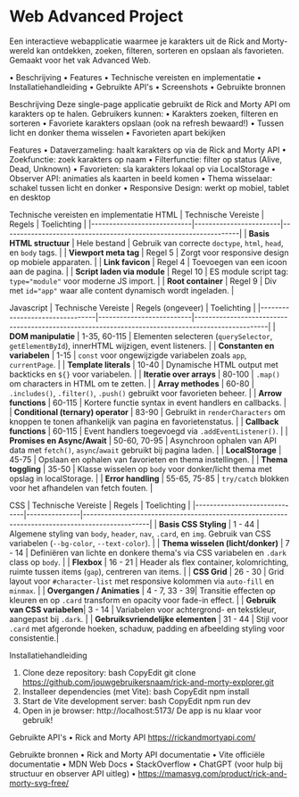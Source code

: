 # Web Advanced Project
Een interactieve webapplicatie waarmee je karakters uit de Rick and Morty-wereld kan ontdekken, zoeken, filteren, sorteren en opslaan als favorieten.
Gemaakt voor het vak Advanced Web.


•	Beschrijving
•	Features
•	Technische vereisten en implementatie
•	Installatiehandleiding
•	Gebruikte API's
•	Screenshots
•	Gebruikte bronnen


Beschrijving
Deze single-page applicatie gebruikt de Rick and Morty API om karakters op te halen.
Gebruikers kunnen:
•	Karakters zoeken, filteren en sorteren
•	Favoriete karakters opslaan (ook na refresh bewaard!)
•	Tussen licht en donker thema wisselen
•	Favorieten apart bekijken

Features
•	Dataverzameling: haalt karakters op via de Rick and Morty API
•	Zoekfunctie: zoek karakters op naam
•	Filterfunctie: filter op status (Alive, Dead, Unknown)
•	Favorieten: sla karakters lokaal op via LocalStorage
•	Observer API: animaties als kaarten in beeld komen
•	Thema wisselaar: schakel tussen licht en donker
•	Responsive Design: werkt op mobiel, tablet en desktop

Technische vereisten en implementatie
HTML
| Technische Vereiste         | Regels                 | Toelichting                                                       |
|----------------------------|------------------------|------------------------------------------------------------------|
| **Basis HTML structuur**    | Hele bestand            | Gebruik van correcte `doctype`, `html`, `head`, en `body` tags.  |
| **Viewport meta tag**       | Regel 5                | Zorgt voor responsive design op mobiele apparaten.               |
| **Link favicon**            | Regel 4                | Toevoegen van een icoon aan de pagina.                           |
| **Script laden via module** | Regel 10               | ES module script tag: `type="module"` voor moderne JS import.    |
| **Root container**          | Regel 9                | Div met `id="app"` waar alle content dynamisch wordt ingeladen. |


Javascript
| Technische Vereiste             | Regels (ongeveer)        | Toelichting                                                                                       |
|--------------------------------|--------------------------|--------------------------------------------------------------------------------------------------|
| **DOM manipulatie**             | 1-35, 60-115             | Elementen selecteren (`querySelector`, `getElementById`), innerHTML wijzigen, event listeners.   |
| **Constanten en variabelen**    | 1-15                     | `const` voor ongewijzigde variabelen zoals `app`, `currentPage`.                                 |
| **Template literals**           | 10-40                    | Dynamische HTML output met backticks en `${}` voor variabelen.                                   |
| **Iteratie over arrays**        | 80-100                   | `.map()` om characters in HTML om te zetten.                                                    |
| **Array methodes**              | 60-80                    | `.includes()`, `.filter()`, `.push()` gebruikt voor favorieten beheer.                           |
| **Arrow functions**             | 60-115                   | Kortere functie syntax in event handlers en callbacks.                                          |
| **Conditional (ternary) operator** | 83-90                 | Gebruikt in `renderCharacters` om knoppen te tonen afhankelijk van pagina en favorietenstatus.   |
| **Callback functions**          | 60-115                   | Event handlers toegevoegd via `.addEventListener()`.                                            |
| **Promises en Async/Await**     | 50-60, 70-95             | Asynchroon ophalen van API data met `fetch()`, `async`/`await` gebruikt bij pagina laden.        |
| **LocalStorage**                | 45-75                    | Opslaan en ophalen van favorieten en thema instellingen.                                        |
| **Thema toggling**              | 35-50                    | Klasse wisselen op `body` voor donker/licht thema met opslag in localStorage.                    |
| **Error handling**              | 55-65, 75-85             | `try/catch` blokken voor het afhandelen van fetch fouten.                                       |
   

CSS
| Technische Vereiste           | Regels        | Toelichting                                                                                     |
|------------------------------|---------------|------------------------------------------------------------------------------------------------|
| **Basis CSS Styling**         | 1 - 44        | Algemene styling van `body`, `header`, `nav`, `.card`, en `img`. Gebruik van CSS variabelen (`--bg-color`, `--text-color`). |
| **Thema wisselen (licht/donker)** | 7 - 14        | Definiëren van lichte en donkere thema's via CSS variabelen en `.dark` class op `body`.           |
| **Flexbox**                  | 16 - 21       | Header als flex container, kolomrichting, ruimte tussen items (`gap`), centreren van items.      |
| **CSS Grid**                 | 26 - 30       | Grid layout voor `#character-list` met responsive kolommen via `auto-fill` en `minmax`.         |
| **Overgangen / Animaties**    | 4 - 7, 33 - 39| Transitie effecten op kleuren en op `.card` transform en opacity voor fade-in effect.            |
| **Gebruik van CSS variabelen**| 3 - 14        | Variabelen voor achtergrond- en tekstkleur, aangepast bij `.dark`.                             |
| **Gebruiksvriendelijke elementen** | 31 - 44       | Stijl voor `.card` met afgeronde hoeken, schaduw, padding en afbeelding styling voor consistentie.|


Installatiehandleiding
1.	Clone deze repository:
bash
CopyEdit
git clone https://github.com/jouwgebruikersnaam/rick-and-morty-explorer.git
2.	Installeer dependencies (met Vite):
bash
CopyEdit
npm install
3.	Start de Vite development server:
bash
CopyEdit
npm run dev
4.	Open in je browser:
http://localhost:5173/
De app is nu klaar voor gebruik!

Gebruikte API's
•	Rick and Morty API https://rickandmortyapi.com/

Gebruikte bronnen
•	Rick and Morty API documentatie
•	Vite officiële documentatie
•	MDN Web Docs
•	StackOverflow
•	ChatGPT (voor hulp bij structuur en observer API uitleg)
•	https://mamasvg.com/product/rick-and-morty-svg-free/


